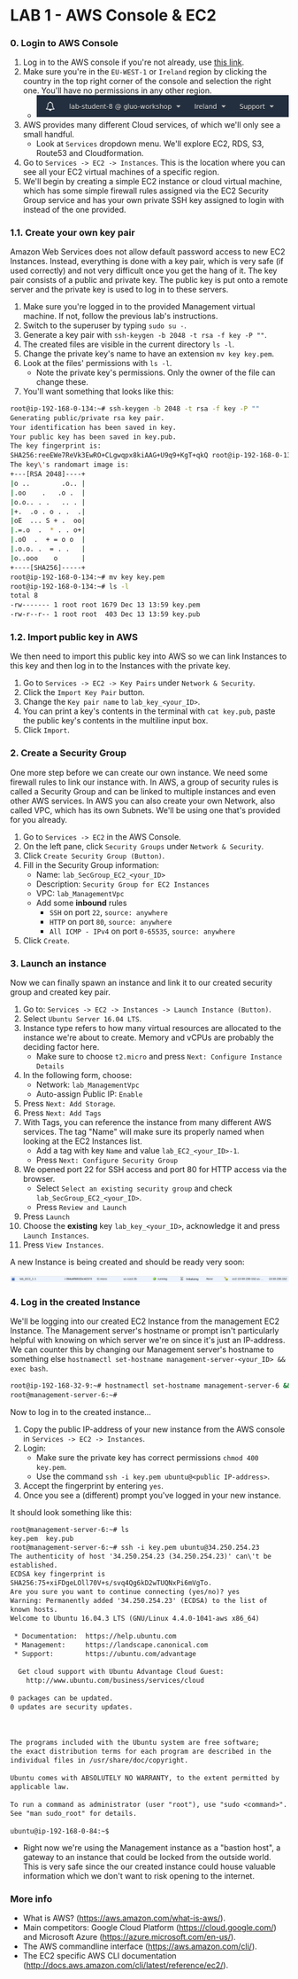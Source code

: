 # **LAB 1 - AWS Console & EC2** #
### 0. Login to AWS Console ###

1. Log in to the AWS console if you're not already, use [this link](https://gluo-workshop.signin.aws.amazon.com/console).
1. Make sure you're in the `EU-WEST-1` or `Ireland` region by clicking the country in the top right corner of the console and selection the right one. You'll have no permissions in any other region.
    * ![](../Images/RegionSelection.png?raw=true)
1. AWS provides many different Cloud services, of which we'll only see a small handful.
    * Look at `Services` dropdown menu. We'll explore EC2, RDS, S3, Route53 and Cloudformation.
1. Go to `Services -> EC2 -> Instances`. This is the location where you can see all your EC2 virtual machines of a specific region.
1. We'll begin by creating a simple EC2 instance or cloud virtual machine, which has some simple firewall rules assigned via the EC2 Security Group service and has your own private SSH key assigned to login with instead of the one provided.

### 1.1. Create your own key pair ###
Amazon Web Services does not allow default password access to new EC2 Instances. Instead, everything is done with a key pair, which is very safe (if used correctly) and not very difficult once you get the hang of it.
The key pair consists of a public and private key. The public key is put onto a remote server and the private key is used to log in to these servers.

1. Make sure you're logged in to the provided Management virtual machine. If not, follow the previous lab's instructions.
1. Switch to the superuser by typing `sudo su -`.
1. Generate a key pair with `ssh-keygen -b 2048 -t rsa -f key -P ""`.
1. The created files are visible in the current directory `ls -l`.
1. Change the private key's name to have an extension `mv key key.pem`.
1. Look at the files' permissions with `ls -l`.
    * Note the private key's permissions. Only the owner of the file can change these.
1. You'll want something that looks like this:

```bash
root@ip-192-168-0-134:~# ssh-keygen -b 2048 -t rsa -f key -P ""
Generating public/private rsa key pair.
Your identification has been saved in key.
Your public key has been saved in key.pub.
The key fingerprint is:
SHA256:reeEWe7ReVk3EwRO+CLgwqpx8kiAAG+U9q9+KgT+qkQ root@ip-192-168-0-134
The key\'s randomart image is:
+---[RSA 2048]----+
|o ..        .o.. |
|.oo    .   .o .  |
|o.o.. . .   .. . |
|+.  .o . o . .  .|
|oE  ... S + .  oo|
|.=.o  .  * . . o+|
|.oO  .  + = o o  |
|.o.o. .  = . .   |
|o..ooo    o      |
+----[SHA256]-----+
root@ip-192-168-0-134:~# mv key key.pem
root@ip-192-168-0-134:~# ls -l
total 8
-rw------- 1 root root 1679 Dec 13 13:59 key.pem
-rw-r--r-- 1 root root  403 Dec 13 13:59 key.pub
```

### 1.2. Import public key in AWS ###
We then need to import this public key into AWS so we can link Instances to this key and then log in to the Instances with the private key.

1. Go to `Services -> EC2 -> Key Pairs` under `Network & Security`.
1. Click the `Import Key Pair` button.
1. Change the `Key pair name` to `lab_key_<your_ID>`.
1. You can print a key's contents in the terminal with `cat key.pub`, paste the public key's contents in the multiline input box.
1. Click `Import`.

### 2. Create a Security Group ###
One more step before we can create our own instance. We need some firewall rules to link our instance with. In AWS, a group of security rules is called a Security Group and can be linked to multiple instances and even other AWS services. In AWS you can also create your own Network, also called VPC, which has its own Subnets. We'll be using one that's provided for you already.

1. Go to `Services -> EC2` in the AWS Console.
1. On the left pane, click `Security Groups` under `Network & Security`.
1. Click `Create Security Group (Button)`.
1. Fill in the Security Group information:
    * Name: `lab_SecGroup_EC2_<your_ID>`
    * Description: `Security Group for EC2 Instances`
    * VPC: `lab_ManagementVpc`
    * Add some **inbound** rules
        * `SSH` on port `22`, `source: anywhere`
        * `HTTP` on port `80`, `source: anywhere`
        * `All ICMP - IPv4` on port `0-65535`, `source: anywhere`
1. Click `Create`.

### 3. Launch an instance ###
Now we can finally spawn an instance and link it to our created security group and created key pair.

1. Go to: `Services -> EC2 -> Instances -> Launch Instance (Button)`.
1. Select `Ubuntu Server 16.04 LTS`.
1. Instance type refers to how many virtual resources are allocated to the instance we're about to create. Memory and vCPUs are probably the deciding factor here.
    * Make sure to choose `t2.micro` and press `Next: Configure Instance Details`
1. In the following form, choose:
    * Network: `lab_ManagementVpc`
    * Auto-assign Public IP: `Enable`
1. Press `Next: Add Storage`.
1. Press `Next: Add Tags`
1. With Tags, you can reference the instance from many different AWS services. The tag "Name" will make sure its properly named when looking at the EC2 Instances list.
    * Add a tag with key `Name` and value `lab_EC2_<your_ID>-1`.
    * Press `Next: Configure Security Group`
1. We opened port 22 for SSH access and port 80 for HTTP access via the browser.
    * Select `Select an existing security group` and check `lab_SecGroup_EC2_<your_ID>`.
    * Press `Review and Launch`
1. Press `Launch`
1. Choose the **existing** key `lab_key_<your_ID>`, acknowledge it and press `Launch Instances`.
1. Press `View Instances`.

A new Instance is being created and should be ready very soon:

![](../Images/EC2InstanceRecord.png?raw=true)

### 4. Log in the created Instance ###
We'll be logging into our created EC2 Instance from the management EC2 Instance. 
The Management server's hostname or prompt isn't particularly helpful with knowing on which server we're on since it's just an IP-address. We can counter this by changing our Management server's hostname to something else `hostnamectl set-hostname management-server-<your_ID> && exec bash`.

```bash
root@ip-192-168-32-9:~# hostnamectl set-hostname management-server-6 && exec bash
root@management-server-6:~#
```

Now to log in to the created instance...

1. Copy the public IP-address of your new instance from the AWS console in `Services -> EC2 -> Instances`.
1. Login:
    * Make sure the private key has correct permissions `chmod 400 key.pem`.
    * Use the command `ssh -i key.pem ubuntu@<public IP-address>`.
1. Accept the fingerprint by entering `yes`.
1. Once you see a (different) prompt you've logged in your new instance.

It should look something like this:

```
root@management-server-6:~# ls
key.pem  key.pub
root@management-server-6:~# ssh -i key.pem ubuntu@34.250.254.23
The authenticity of host '34.250.254.23 (34.250.254.23)' can\'t be established.
ECDSA key fingerprint is SHA256:75+xiFDgeLOll70V+s/svq4Qg6kD2wTUQNxPi6mVgTo.
Are you sure you want to continue connecting (yes/no)? yes
Warning: Permanently added '34.250.254.23' (ECDSA) to the list of known hosts.
Welcome to Ubuntu 16.04.3 LTS (GNU/Linux 4.4.0-1041-aws x86_64)

 * Documentation:  https://help.ubuntu.com
 * Management:     https://landscape.canonical.com
 * Support:        https://ubuntu.com/advantage

  Get cloud support with Ubuntu Advantage Cloud Guest:
    http://www.ubuntu.com/business/services/cloud

0 packages can be updated.
0 updates are security updates.



The programs included with the Ubuntu system are free software;
the exact distribution terms for each program are described in the
individual files in /usr/share/doc/copyright.

Ubuntu comes with ABSOLUTELY NO WARRANTY, to the extent permitted by
applicable law.

To run a command as administrator (user "root"), use "sudo <command>".
See "man sudo_root" for details.

ubuntu@ip-192-168-0-84:~$
```

* Right now we're using the Management instance as a "bastion host", a gateway to an instance that could be locked from the outside world. This is very safe since the our created instance could house valuable information which we don't want to risk opening to the internet.

### More info ###

* What is AWS? (https://aws.amazon.com/what-is-aws/).
* Main competitors: Google Cloud Platform (https://cloud.google.com/) and Microsoft Azure (https://azure.microsoft.com/en-us/).
* The AWS commandline interface (https://aws.amazon.com/cli/).
* The EC2 specific AWS CLI documentation (http://docs.aws.amazon.com/cli/latest/reference/ec2/).

